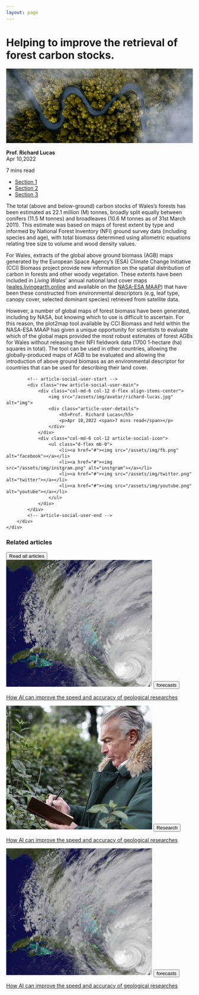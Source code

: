 ```yaml
---
layout: page
---
```


<!-- article-heading-time-start -->
<div class="container mt-3">
    <div class="row">
        <div class="text-center col-12 mb-3">
            <h1 class="font-weight-bold text-uppercase article-title-main">Helping to improve the retrieval of forest carbon stocks.</h1>
        </div>
        <div class="col-12">
            <div class="row">
                <div class="col-12 article-heading-time-img">
                    <img class="w-100" src="/assets/img/article-thub.png" alt="artical-img"/>
                </div>
                <div class="col-6 mt-3 text-left">
                    <p class="mb-0"><b>Prof. Richard Lucas</b><br/>Apr 10,2022</p>
                </div>
                <div class="col-6 mt-3 text-right">
                    <p class="mb-0">7 mins read</p>
                </div>
            </div>
        </div>
    </div>
</div>
<!-- article-heading-time-end -->

<div class="container mb-100">
    <div class="row article-tab-main">
        <div class="col-3 article-tab">
            <section class="tabs-section text-white">
                <ul class="nav nav-tabs flex-column mb-3">
                    <li class="nav-item"><a class="nav-link active show text-dark tab-link" data-toggle="tab" href="#tab-1">Section 1</a></li>
                    <li class="nav-item"><a class="nav-link text-dark tab-link" data-toggle="tab" href="#tab-2">Section 2</a></li>
                    <li class="nav-item"><a class="nav-link text-dark tab-link" data-toggle="tab" href="#tab-3">Section 3</a></li>
                </ul>
            </section>
        </div>
        <div id="tab-1" class="tab-pane col-lg-9  col-xl-9  col-xxl-9 col-md-12  col-sm-12 col-xs-12 article-body">
            <div class="article-content">
                <p class="mt-3">The total (above and below-ground) carbon stocks of Wales&rsquo;s forests has been estimated as 22.1 million (M) tonnes, broadly split equally between conifers (11.5 M tonnes) and broadleaves (10.6 M tonnes as of 31st March 2011). This estimate was based on maps of forest extent by type and informed by National Forest Inventory (NFI) ground survey data (including species and age), with total biomass determined using allometric equations relating tree size to volume and wood density values.</p>
                <p>For Wales, extracts of the global above ground biomass (AGB) maps generated by the European Space Agency&rsquo;s (ESA) Climate Change Initiative (CCI) Biomass project provide new information on the spatial distribution of carbon in forests and other woody vegetation. These extents have been included in <em>Living Wales</em>&rsquo; annual national land cover maps (<a href="https://wales.livingearth.online/">wales.livingearth.online</a> and available on the <a href="https://www.earthdata.nasa.gov/maap-biomass">NASA-ESA MAAP</a>) that have been these constructed from environmental descriptors (e.g, leaf type, canopy cover, selected dominant species) retrieved from satellite data.</p>
                <p>However, a number of global maps of forest biomass have been generated, including by NASA, but knowing which to use is difficult to ascertain. For this reason, the plot2map tool available by CCI Biomass and held within the NASA-ESA MAAP has given a unique opportunity for scientists to evaluate which of the global maps provided the most robust estimates of forest AGBs for Wales without releasing their NFI fieldwork data (1700 1-hectare (ha) squares in total). The tool can be used in other countries, allowing the globally-produced maps of AGB to be evaluated and allowing the introduction of above ground biomass as an environmental descriptor for countries that can be used for describing their land cover.
                </p>
            </div>

            <!-- article-social-user-start -->
            <div class="row article-social-user-main">
                <div class="col-md-6 col-12 d-flex align-items-center">
                    <img src="/assets/img/avatar/richard-lucas.jpg" alt="img">
                    <div class="article-user-details">
                        <h5>Prof. Richard Lucas</h5>
                        <p>Apr 10,2022 <span>7 mins read</span></p>
                    </div>
                </div>
                <div class="col-md-6 col-12 article-social-icon">
                    <ul class="d-flex mb-0">
                        <li><a href="#"><img src="/assets/img/fb.png" alt="facebook"></a></li>
                        <li><a href="#"><img src="/assets/img/instgram.png" alt="instgram"></a></li>
                        <li><a href="#"><img src="/assets/img/twitter.png" alt="twitter"></a></li>
                        <li><a href="#"><img src="/assets/img/youtube.png" alt="youtube"></a></li>
                    </ul>
                </div>
            </div>
            <!-- article-social-user-end -->
        </div>
    </div>
</div>

<!-- related-articles-Start -->
<div class="container mb-100">
    <div class="common-blog-main">
        <div class="common-blog-title">
            <h3>Related articles</h3>
            <button type="button">Read all articles</button>
        </div>
    </div>
    <div class="row related-articles">
        <div class="stay-up-card col-md-4 col-12">
            <a href="#"><img src="/assets/img/forecasts.jpg" alt=""></a>
            <button>forecasts</button>
            <p><a href="#">How AI can improve the speed and accuracy of geological researches</a></p>
        </div>
        <div class="stay-up-card col-md-4 col-12">
            <a href="#"><img src="/assets/img/oldman.jpg" alt=""></a>
            <button>Research</button>
            <p><a href="#">How AI can improve the speed and accuracy of geological researches</a></p>
        </div>
        <div class="stay-up-card col-md-4 col-12">
            <a href="#"><img src="/assets/img/forecasts.jpg" alt=""></a>
            <button>forecasts</button>
            <p><a href="#">How AI can improve the speed and accuracy of geological researches</a></p>
        </div>
    </div>
</div>
